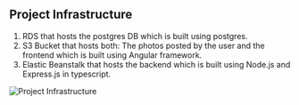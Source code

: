 ## Project Infrastructure
1. RDS that hosts the postgres DB which is built using postgres.
1. S3 Bucket that hosts both: The photos posted by the user and the frontend which is built using Angular framework.
1. Elastic Beanstalk that hosts the backend which is built using Node.js and Express.js in typescript.

![Project Infrastructure](https://user-images.githubusercontent.com/74413831/153284799-8aa9b13d-1595-456e-a439-10d83a632473.png)
